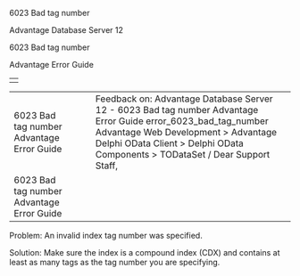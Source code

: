 6023 Bad tag number




Advantage Database Server 12  

6023 Bad tag number

Advantage Error Guide

|  |
| --- |
|  |

|  |  |  |  |  |
| --- | --- | --- | --- | --- |
| 6023 Bad tag number  Advantage Error Guide |  |  | Feedback on: Advantage Database Server 12 - 6023 Bad tag number Advantage Error Guide error\_6023\_bad\_tag\_number Advantage Web Development > Advantage Delphi OData Client > Delphi OData Components > TODataSet / Dear Support Staff, |  |
| 6023 Bad tag number  Advantage Error Guide |  |  |  |  |

Problem: An invalid index tag number was specified.

Solution: Make sure the index is a compound index (CDX) and contains at least as many tags as the tag number you are specifying.